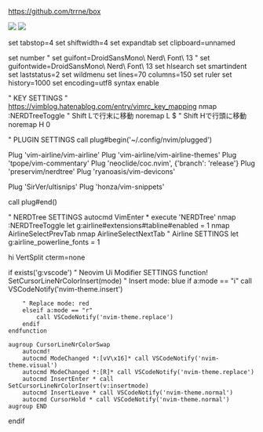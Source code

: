 https://github.com/trrne/box

![](http://github-profile-summary-cards.vercel.app/api/cards/stats?username=cet-t&theme=dark)
![](http://github-profile-summary-cards.vercel.app/api/cards/stats?username=cet-t&theme=default)

set tabstop=4
set shiftwidth=4
set expandtab
set clipboard=unnamed

set number
" set guifont=DroidSansMono\ Nerd\ Font\ 13
" set guifontwide=DroidSansMono\ Nerd\ Font\ 13
set hlsearch
set smartindent
set laststatus=2
set wildmenu
set lines=70 columns=150
set ruler
set history=1000
set encoding=utf8
syntax enable

" KEY SETTINGS
" https://vimblog.hatenablog.com/entry/vimrc_key_mapping
nmap <ff> :NERDTreeToggle<CR>
" Shift Lで行末に移動
noremap L $
" Shift Hで行頭に移動
noremap H 0


" PLUGIN SETTINGS
call plug#begin('~/.config/nvim/plugged')

Plug 'vim-airline/vim-airline'
Plug 'vim-airline/vim-airline-themes'
Plug 'tpope/vim-commentary'
Plug 'neoclide/coc.nvim', {'branch': 'release'}
Plug 'preservim/nerdtree'
Plug 'ryanoasis/vim-devicons'

Plug 'SirVer/ultisnips'
Plug 'honza/vim-snippets'

call plug#end()

" NERDTree SETTINGS
autocmd VimEnter * execute 'NERDTree'
nmap <C-f> :NERDTreeToggle<CR>
let g:airline#extensions#tabline#enabled = 1
nmap <C-p> <Plug>AirlineSelectPrevTab
nmap <C-n> <Plug>AirlineSelectNextTab
" Airline SETTINGS
let g:airline_powerline_fonts = 1

hi VertSplit cterm=none

if exists('g:vscode')
" Neovim Ui Modifier SETTINGS
    function! SetCursorLineNrColorInsert(mode)
        " Insert mode: blue
        if a:mode == "i"
            call VSCodeNotify('nvim-theme.insert')

        " Replace mode: red
        elseif a:mode == "r"
            call VSCodeNotify('nvim-theme.replace')
        endif
    endfunction

    augroup CursorLineNrColorSwap
        autocmd!
        autocmd ModeChanged *:[vV\x16]* call VSCodeNotify('nvim-theme.visual')
        autocmd ModeChanged *:[R]* call VSCodeNotify('nvim-theme.replace')
        autocmd InsertEnter * call SetCursorLineNrColorInsert(v:insertmode)
        autocmd InsertLeave * call VSCodeNotify('nvim-theme.normal')
        autocmd CursorHold * call VSCodeNotify('nvim-theme.normal')
    augroup END
endif

